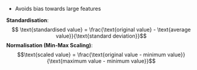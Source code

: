 - Avoids bias towards large features

**Standardisation**: 
$$ \text{standardised value} = \frac{\text{original value} - \text{average value}}{\text{standard deviation}}$$
**Normalisation (Min-Max Scaling)**: $$\text{scaled value} = \frac{\text{original value - minimum value}}{\text{maximum value - minimum value}}$$